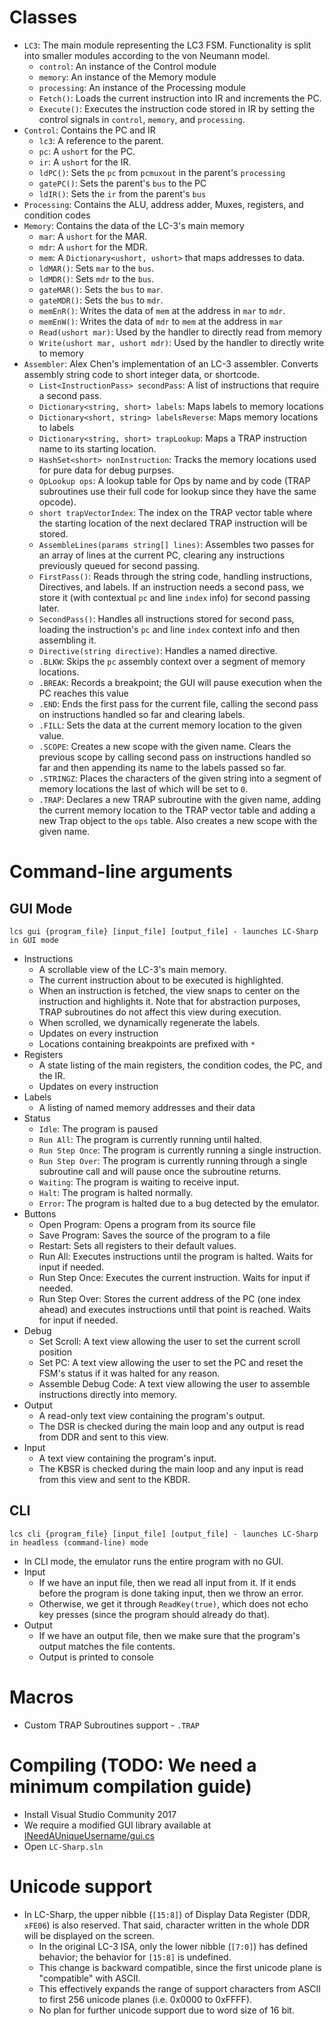 # Classes
- `LC3`: The main module representing the LC3 FSM. Functionality is split into smaller modules according to the von Neumann model.
  - `control`: An instance of the Control module
  - `memory`: An instance of the Memory module
  - `processing`: An instance of the Processing module
  - `Fetch()`: Loads the current instruction into IR and increments the PC.
  - `Execute()`: Executes the instruction code stored in IR by setting the control signals in `control`, `memory`, and `processing`.
- `Control`: Contains the PC and IR
  - `lc3`: A reference to the parent.
  - `pc`: A `ushort` for the PC.
  - `ir`: A `ushort` for the IR.
  - `ldPC()`: Sets the `pc` from `pcmuxout` in the parent's `processing`
  - `gatePC()`: Sets the parent's `bus` to the PC
  - `ldIR()`: Sets the `ir` from the parent's `bus`
- `Processing`: Contains the ALU, address adder, Muxes, registers, and condition codes
- `Memory`: Contains the data of the LC-3's main memory
  - `mar`: A `ushort` for the MAR.
  - `mdr`: A `ushort` for the MDR.
  - `mem`: A `Dictionary<ushort, ushort>` that maps addresses to data.
  - `ldMAR()`: Sets `mar` to the `bus`.
  - `ldMDR()`: Sets `mdr` to the `bus`.
  - `gateMAR()`: Sets the `bus` to `mar`.
  - `gateMDR()`: Sets the `bus` to `mdr`.
  - `memEnR()`: Writes the data of `mem` at the address in `mar` to `mdr`.
  - `memEnW()`: Writes the data of `mdr` to `mem` at the address in `mar`
  - `Read(ushort mar)`: Used by the handler to directly read from memory
  - `Write(ushort mar, ushort mdr)`: Used by the handler to directly write to memory
- `Assembler`: Alex Chen's implementation of an LC-3 assembler. Converts assembly string code to short integer data, or shortcode.
  - `List<InstructionPass> secondPass`: A list of instructions that require a second pass.
  - `Dictionary<string, short> labels`: Maps labels to memory locations
  - `Dictionary<short, string> labelsReverse`: Maps memory locations to labels
  - `Dictionary<string, short> trapLookup`: Maps a TRAP instruction name to its starting location.
  - `HashSet<short> nonInstruction`: Tracks the memory locations used for pure data for debug purpses.
  - `OpLookup ops`: A lookup table for Ops by name and by code (TRAP subroutines use their full code for lookup since they have the same opcode).
  - `short trapVectorIndex`: The index on the TRAP vector table where the starting location of the next declared TRAP instruction will be stored.
  - `AssembleLines(params string[] lines)`: Assembles two passes for an array of lines at the current PC, clearing any instructions previously queued for second passing.
  - `FirstPass()`: Reads through the string code, handling instructions, Directives, and labels. If an instruction needs a second pass, we store it (with contextual `pc` and line `index` info) for second passing later.
  - `SecondPass()`: Handles all instructions stored for second pass, loading the instruction's `pc` and line `index` context info and then assembling it.
  - `Directive(string directive)`: Handles a named directive.
  - `.BLKW`: Skips the `pc` assembly context over a segment of memory locations.
  - `.BREAK`: Records a breakpoint; the GUI will pause execution when the PC reaches this value
  - `.END`: Ends the first pass for the current file, calling the second pass on instructions handled so far and clearing labels.
  - `.FILL`: Sets the data at the current memory location to the given value.
  - `.SCOPE`: Creates a new scope with the given name. Clears the previous scope by calling second pass on instructions handled so far and then appending its name to the labels passed so far.
  - `.STRINGZ`: Places the characters of the given string into a segment of memory locations the last of which will be set to `0`.
  - `.TRAP`: Declares a new TRAP subroutine with the given name, adding the current memory location to the TRAP vector table and adding a new Trap object to the `ops` table. Also creates a new scope with the given name.
# Command-line arguments

## GUI Mode
```
lcs gui {program_file} [input_file] [output_file] - launches LC-Sharp in GUI mode
```
- Instructions
  - A scrollable view of the LC-3's main memory.
  - The current instruction about to be executed is highlighted.
  - When an instruction is fetched, the view snaps to center on the instruction and highlights it. Note that for abstraction purposes, TRAP subroutines do not affect this view during execution.
  - When scrolled, we dynamically regenerate the labels.
  - Updates on every instruction
  - Locations containing breakpoints are prefixed with `*`
- Registers
  - A state listing of the main registers, the condition codes, the PC, and the IR.
  - Updates on every instruction
- Labels
  - A listing of named memory addresses and their data
- Status
  - `Idle`: The program is paused
  - `Run All`: The program is currently running until halted.
  - `Run Step Once`: The program is currently running a single instruction.
  - `Run Step Over`: The program is currently running through a single subroutine call and will pause once the subroutine returns.
  - `Waiting`: The program is waiting to receive input.
  - `Halt`: The program is halted normally.
  - `Error`: The program is halted due to a bug detected by the emulator.
- Buttons
  - Open Program: Opens a program from its source file
  - Save Program: Saves the source of the program to a file
  - Restart: Sets all registers to their default values.
  - Run All: Executes instructions until the program is halted. Waits for input if needed.
  - Run Step Once: Executes the current instruction. Waits for input if needed.
  - Run Step Over: Stores the current address of the PC (one index ahead) and executes instructions until that point is reached. Waits for input if needed.
- Debug
  - Set Scroll: A text view allowing the user to set the current scroll position
  - Set PC: A text view allowing the user to set the PC and reset the FSM's status if it was halted for any reason.
  - Assemble Debug Code: A text view allowing the user to assemble instructions directly into memory.
- Output
  - A read-only text view containing the program's output.
  - The DSR is checked during the main loop and any output is read from DDR and sent to this view.
- Input
  - A text view containing the program's input.
  - The KBSR is checked during the main loop and any input is read from this view and sent to the KBDR.

## CLI
```
lcs cli {program_file} [input_file] [output_file] - launches LC-Sharp in headless (command-line) mode
```
- In CLI mode, the emulator runs the entire program with no GUI.
- Input
  - If we have an input file, then we read all input from it. If it ends before the program is done taking input, then we throw an error.
  - Otherwise, we get it through `ReadKey(true)`, which does not echo key presses (since the program should already do that).
- Output
  - If we have an output file, then we make sure that the program's output matches the file contents.
  - Output is printed to console

# Macros
- Custom TRAP Subroutines support - `.TRAP`

# Compiling (TODO: We need a minimum compilation guide)
- Install Visual Studio Community 2017
- We require a modified GUI library available at [INeedAUniqueUsername/gui.cs](https://github.com/INeedAUniqueUsername/gui.cs)
- Open `LC-Sharp.sln`

# Unicode support
  - In LC-Sharp, the upper nibble (`[15:8]`) of Display Data Register (DDR, `xFE06`) is also reserved. That said, character written in the whole DDR will be displayed on the screen.
    - In the original LC-3 ISA, only the lower nibble (`[7:0]`) has defined behavior; the behavior for `[15:8]` is undefined.
    - This change is backward compatible, since the first unicode plane is "compatible" with ASCII.
    - This effectively expands the range of support characters from ASCII to first 256 unicode planes (i.e. 0x0000 to 0xFFFF).
    - No plan for further unicode support due to word size of 16 bit. 

